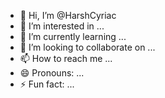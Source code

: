 - 👋 Hi, I’m @HarshCyriac
- 👀 I’m interested in ...
- 🌱 I’m currently learning ...
- 💞️ I’m looking to collaborate on ...
- 📫 How to reach me ...
- 😄 Pronouns: ...
- ⚡ Fun fact: ...

<!---
HarshCyriac/HarshCyriac is a ✨ special ✨ repository because its `README.md` (this file) appears on your GitHub profile.
You can click the Preview link to take a look at your changes.
